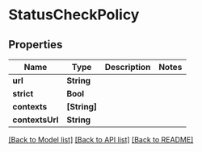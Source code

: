 # StatusCheckPolicy

## Properties
Name | Type | Description | Notes
------------ | ------------- | ------------- | -------------
**url** | **String** |  | 
**strict** | **Bool** |  | 
**contexts** | **[String]** |  | 
**contextsUrl** | **String** |  | 

[[Back to Model list]](../README.md#documentation-for-models) [[Back to API list]](../README.md#documentation-for-api-endpoints) [[Back to README]](../README.md)


